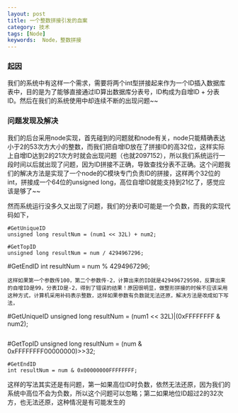 ```yaml
---
layout: post
title: 一个整数拼接引发的血案
category: 技术
tags: [Node] 
keywords:  Node，整数拼接
---
```


### 起因
我们的系统中有这样一个需求，需要将两个int型拼接起来作为一个ID插入数据库表中，目的是为了能够直接通过ID算出数据库分表号，ID构成为自增ID + 分表ID。然后在我们的系统使用中却连续不断的出现问题~~

### 问题发现及解决
我们的后台采用node实现，首先碰到的问题就和node有关，node只能精确表达小于2的53次方大小的整数，而我们把自增ID放在了拼接ID的高32位，这样实际上自增ID达到2的21次方时就会出现问题（也就2097152），所以我们系统运行一段时间以后就出现了问题，因为ID拼接不正确，导致查找分表不正确。这个问题我们的解决方法是实现了一个node的C模块专门负责ID的拼接，这样两个32位的int，拼接成一个64位的unsigned long，高位自增ID就能支持到21亿了，感觉应该是够了~~

然而系统运行没多久又出现了问题，我们的分表ID可能是一个负数，而我的实现代码如下，
```
#GetUniqueID
unsigned long resultNum = (num1 << 32L) + num2;
```
```
#GetTopID
unsigned long resultNum = num / 4294967296;
```
#GetEndID
int resultNum = num % 4294967296;
```
这样如果第一个参数传100，第二个参数传-2，计算出来的ID就是429496729598，反算出来的自增ID是99，分表ID是-2，得到了错误的结果！原因很明显，做整形拼接的时候不应该采用这种方式，计算机采用补码表示整数，这样如果参数有负数就无法还原，解决方法是改成如下写法，
```
#GetUniqueID
unsigned long resultNum = (num1 << 32L)|(0xFFFFFFFF & num2);
```
```
#GetTopID
unsigned long resultNum = (num & 0xFFFFFFFF00000000)>>32;
```
#GetEndID
int resultNum = num & 0x00000000FFFFFFFF;
```
这样的写法其实还是有问题，第一如果高位ID时负数，依然无法还原，因为我们的系统中高位不会为负数，所以这个问题可以忽略；第二如果地位ID超过2的32次方，也无法还原，这种情况是有可能发生的
